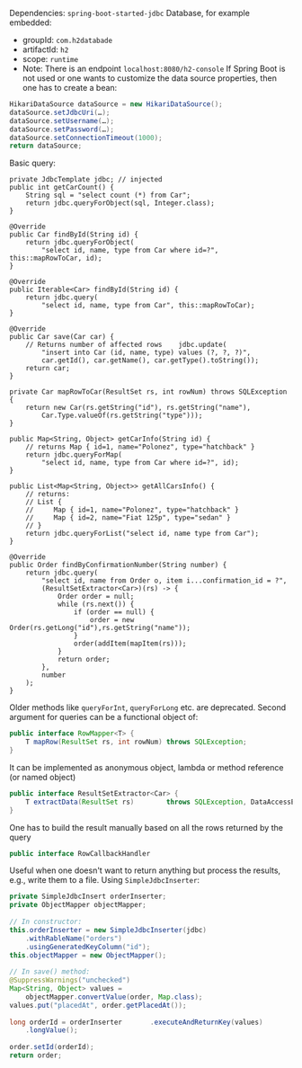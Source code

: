 Dependencies: `spring-boot-started-jdbc`
Database, for example embedded:  
- groupId: `com.h2databade`  
- artifactId: `h2`  
- scope: `runtime`  
- Note: There is an endpoint `localhost:8080/h2-console`
If Spring Boot is not used or one wants to customize the data source properties, then one has to create a bean:  
```Java
HikariDataSource dataSource = new HikariDataSource();  
dataSource.setJdbcUri(…);  
dataSource.setUsername(…);  
dataSource.setPassword(…);  
dataSource.setConnectionTimeout(1000);  
return dataSource;
```
Basic query:  
```
private JdbcTemplate jdbc; // injected  
public int getCarCount() {  
    String sql = "select count (*) from Car";  
    return jdbc.queryForObject(sql, Integer.class);  
}

@Override  
public Car findById(String id) {  
    return jdbc.queryForObject(  
        "select id, name, type from Car where id=?", this::mapRowToCar, id);  
}  

@Override  
public Iterable<Car> findById(String id) {  
    return jdbc.query(  
        "select id, name, type from Car", this::mapRowToCar);  
}  

@Override  
public Car save(Car car) {  
    // Returns number of affected rows    jdbc.update(  
        "insert into Car (id, name, type) values (?, ?, ?)",  
        car.getId(), car.getName(), car.getType().toString());  
    return car;  
}  

private Car mapRowToCar(ResultSet rs, int rowNum) throws SQLException {  
    return new Car(rs.getString("id"), rs.getString("name"),  
        Car.Type.valueOf(rs.getString("type")));  
}  

public Map<String, Object> getCarInfo(String id) {  
    // returns Map { id=1, name="Polonez", type="hatchback" }  
    return jdbc.queryForMap(  
        "select id, name, type from Car where id=?", id);  
}  

public List<Map<String, Object>> getAllCarsInfo() {  
    // returns:  
    // List {  
    //     Map { id=1, name="Polonez", type="hatchback" }  
    //     Map { id=2, name="Fiat 125p", type="sedan" }  
    // }  
    return jdbc.queryForList("select id, name type from Car");  
}  

@Override  
public Order findByConfirmationNumber(String number) {  
    return jdbc.query(        
		"select id, name from Order o, item i...confirmation_id = ?",  
        (ResultSetExtractor<Car>)(rs) -> {  
            Order order = null;  
            while (rs.next()) {  
                if (order == null) {  
                    order = new Order(rs.getLong("id"),rs.getString("name")); 
                }  
                order(addItem(mapItem(rs)));  
            }  
            return order;  
        },  
        number  
    );  
}
```
Older methods like `queryForInt`, `queryForLong` etc. are deprecated.
Second argument for queries can be a functional object of:
```Java
public interface RowMapper<T> {  
    T mapRow(ResultSet rs, int rowNum) throws SQLException;  
}
```
It can be implemented as anonymous object, lambda or method reference (or named object)
```Java
public interface ResultSetExtractor<Car> {  
    T extractData(ResultSet rs)        throws SQLException, DataAccessException;  
}
```
One has to build the result manually based on all the rows returned by the query
```Java
public interface RowCallbackHandler  
```
Useful when one doesn't want to return anything but process the results, e.g., write them to a file.
Using `SimpleJdbcInserter`:  
```Java
private SimpleJdbcInsert orderInserter;  
private ObjectMapper objectMapper;  
      
// In constructor:  
this.orderInserter = new SimpleJdbcInserter(jdbc)  
    .withRableName("orders")  
    .usingGeneratedKeyColumn("id");  
this.objectMapper = new ObjectMapper();  
      
// In save() method:  
@SuppressWarnings("unchecked")  
Map<String, Object> values =  
    objectMapper.convertValue(order, Map.class);  
values.put("placedAt", order.getPlacedAt());  
      
long orderId = orderInserter       .executeAndReturnKey(values)  
    .longValue();  
      
order.setId(orderId);  
return order;
```